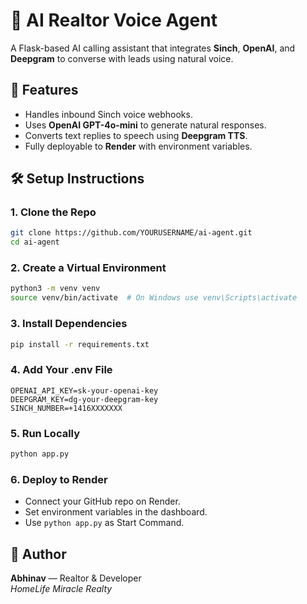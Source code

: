 # 🧠 AI Realtor Voice Agent

A Flask-based AI calling assistant that integrates **Sinch**, **OpenAI**, and **Deepgram** to converse with leads using natural voice.

## 🚀 Features
- Handles inbound Sinch voice webhooks.
- Uses **OpenAI GPT-4o-mini** to generate natural responses.
- Converts text replies to speech using **Deepgram TTS**.
- Fully deployable to **Render** with environment variables.

## 🛠️ Setup Instructions

### 1. Clone the Repo
```bash
git clone https://github.com/YOURUSERNAME/ai-agent.git
cd ai-agent
```

### 2. Create a Virtual Environment
```bash
python3 -m venv venv
source venv/bin/activate  # On Windows use venv\Scripts\activate
```

### 3. Install Dependencies
```bash
pip install -r requirements.txt
```

### 4. Add Your .env File
```
OPENAI_API_KEY=sk-your-openai-key
DEEPGRAM_KEY=dg-your-deepgram-key
SINCH_NUMBER=+1416XXXXXXX
```

### 5. Run Locally
```bash
python app.py
```

### 6. Deploy to Render
- Connect your GitHub repo on Render.
- Set environment variables in the dashboard.
- Use `python app.py` as Start Command.

## 👤 Author
**Abhinav** — Realtor & Developer  
*HomeLife Miracle Realty*
